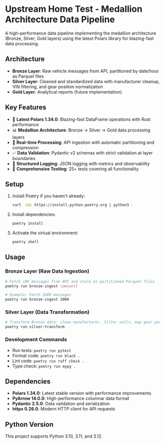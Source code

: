 # Upstream Home Test - Medallion Architecture Data Pipeline

A high-performance data pipeline implementing the medallion architecture (Bronze, Silver, Gold layers) using the latest Polars library for blazing-fast data processing.

## Architecture

- **Bronze Layer**: Raw vehicle messages from API, partitioned by date/hour as Parquet files
- **Silver Layer**: Cleaned and standardized data with manufacturer cleanup, VIN filtering, and gear position normalization  
- **Gold Layer**: Analytical reports (future implementation)

## Key Features

- 🚀 **Latest Polars 1.34.0**: Blazing-fast DataFrame operations with Rust performance
- 📊 **Medallion Architecture**: Bronze → Silver → Gold data processing layers
- 🔄 **Real-time Processing**: API ingestion with automatic partitioning and compression
- ✅ **Data Validation**: Pydantic v2 schemas with strict validation at layer boundaries
- 📝 **Structured Logging**: JSON logging with metrics and observability
- 🧪 **Comprehensive Testing**: 25+ tests covering all functionality

## Setup

1. Install Poetry if you haven't already:
   ```bash
   curl -sSL https://install.python-poetry.org | python3 -
   ```

2. Install dependencies:
   ```bash
   poetry install
   ```

3. Activate the virtual environment:
   ```bash
   poetry shell
   ```

## Usage

### Bronze Layer (Raw Data Ingestion)
```bash
# Fetch 10K messages from API and store as partitioned Parquet files
poetry run bronze-ingest [amount]

# Example: Fetch 1000 messages
poetry run bronze-ingest 1000
```

### Silver Layer (Data Transformation)
```bash
# Transform Bronze data: clean manufacturer, filter nulls, map gear positions
poetry run silver-transform
```

### Development Commands
- Run tests: `poetry run pytest`
- Format code: `poetry run black .`
- Lint code: `poetry run ruff check .`
- Type check: `poetry run mypy .`

## Dependencies

- **Polars 1.34.0**: Latest stable version with performance improvements
- **PyArrow 14.0.0**: High-performance columnar data format
- **Pydantic 2.5.0**: Data validation and serialization
- **httpx 0.26.0**: Modern HTTP client for API requests

## Python Version

This project supports Python 3.10, 3.11, and 3.12.
